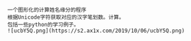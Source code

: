 
    一个图形化的计算姓名缘分的程序
    根据Unicode字符获取对应的汉字笔划数。计算。
    包括一些python的学习例子。
    ![ucbY5Q.png](https://s2.ax1x.com/2019/10/06/ucbY5Q.png)
